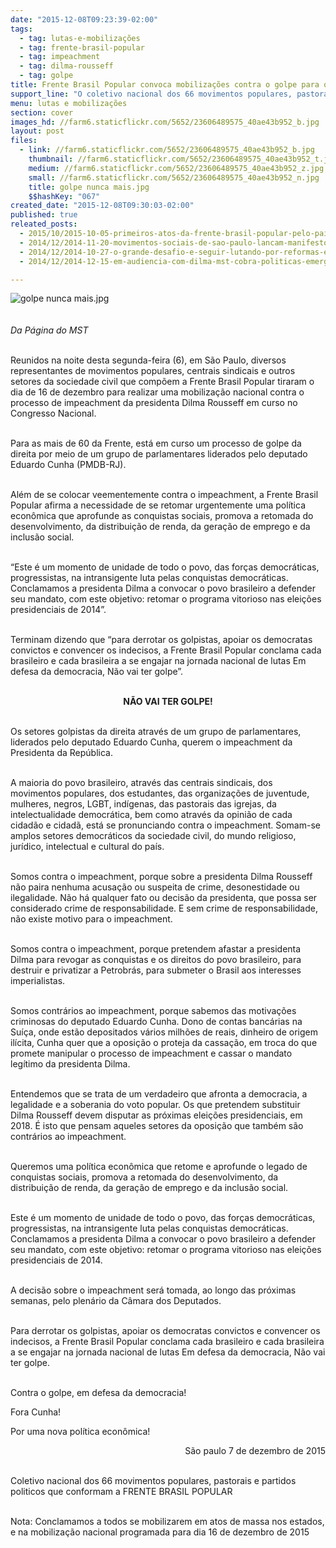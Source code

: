 ```yaml
---
date: "2015-12-08T09:23:39-02:00"
tags:
  - tag: lutas-e-mobilizações
  - tag: frente-brasil-popular
  - tag: impeachment
  - tag: dilma-rousseff
  - tag: golpe
title: Frente Brasil Popular convoca mobilizações contra o golpe para o dia 16/12
support_line: "O coletivo nacional dos 66 movimentos populares, pastorais e partidos políticos que conformam a Frente colocam a necessidade do povo ir às ruas."
menu: lutas e mobilizações
section: cover
images_hd: //farm6.staticflickr.com/5652/23606489575_40ae43b952_b.jpg
layout: post
files:
  - link: //farm6.staticflickr.com/5652/23606489575_40ae43b952_b.jpg
    thumbnail: //farm6.staticflickr.com/5652/23606489575_40ae43b952_t.jpg
    medium: //farm6.staticflickr.com/5652/23606489575_40ae43b952_z.jpg
    small: //farm6.staticflickr.com/5652/23606489575_40ae43b952_n.jpg
    title: golpe nunca mais.jpg
    $$hashKey: "067"
created_date: "2015-12-08T09:30:03-02:00"
published: true
releated_posts:
  - 2015/10/2015-10-05-primeiros-atos-da-frente-brasil-popular-pelo-pais-defenderam-a-petrobras-e-a-democracia.md
  - 2014/12/2014-11-20-movimentos-sociais-de-sao-paulo-lancam-manifesto-em-apoio-a-dilma-rousseff.md
  - 2014/12/2014-10-27-o-grande-desafio-e-seguir-lutando-por-reformas-estruturais-diz-dirigente-do-mst.md
  - 2014/12/2014-12-15-em-audiencia-com-dilma-mst-cobra-politicas-emergenciais-para-o-campo.md-e

---
```

<p><img alt="golpe nunca mais.jpg" src="//farm6.staticflickr.com/5652/23606489575_40ae43b952_b.jpg" /><br />
<br />
<br />
<em>Da P&aacute;gina do MST</em></p>

<p><br />
Reunidos na noite desta segunda-feira (6), em S&atilde;o Paulo, diversos representantes de movimentos populares, centrais sindicais e outros setores da sociedade civil que comp&otilde;em a Frente Brasil Popular tiraram o dia de 16 de dezembro para realizar uma mobiliza&ccedil;&atilde;o nacional contra o processo de impeachment da presidenta Dilma Rousseff em curso no Congresso Nacional.</p>

<p><br />
Para as mais de 60 da Frente, est&aacute; em curso um processo de golpe da direita por meio de um grupo de parlamentares liderados pelo deputado Eduardo Cunha (PMDB-RJ).</p>

<p><br />
Al&eacute;m de se colocar veementemente contra o impeachment, a Frente Brasil Popular afirma a necessidade de se retomar urgentemente uma pol&iacute;tica econ&ocirc;mica que aprofunde as conquistas sociais, promova a retomada do desenvolvimento, da distribui&ccedil;&atilde;o de renda, da gera&ccedil;&atilde;o de emprego e da inclus&atilde;o social.</p>

<p><br />
&ldquo;Este &eacute; um momento de unidade de todo o povo, das for&ccedil;as democr&aacute;ticas, progressistas, na intransigente luta pelas conquistas democr&aacute;ticas. Conclamamos a presidenta Dilma a convocar o povo brasileiro a defender seu mandato, com este objetivo: retomar o programa vitorioso nas elei&ccedil;&otilde;es presidenciais de 2014&rdquo;.</p>

<p><br />
Terminam dizendo que &ldquo;para derrotar os golpistas, apoiar os democratas convictos e convencer os indecisos, a Frente Brasil Popular conclama cada brasileiro e cada brasileira a se engajar na jornada nacional de lutas Em defesa da democracia, N&atilde;o vai ter golpe&rdquo;.</p>

<p style="text-align: center;"><br />
<strong>N&Atilde;O VAI TER GOLPE!</strong></p>

<p><br />
Os setores golpistas da direita atrav&eacute;s de um grupo de parlamentares, liderados pelo deputado Eduardo Cunha, querem o impeachment da Presidenta da Rep&uacute;blica.</p>

<p><br />
A maioria do povo brasileiro, atrav&eacute;s das centrais sindicais, dos movimentos populares, dos estudantes, das organiza&ccedil;&otilde;es de juventude, mulheres, negros, LGBT, ind&iacute;genas, das pastorais das igrejas, da intelectualidade democr&aacute;tica, bem como atrav&eacute;s da opini&atilde;o de cada cidad&atilde;o e cidad&atilde;, est&aacute; se pronunciando contra o impeachment. Somam-se amplos setores democr&aacute;ticos da sociedade civil, do mundo religioso, jur&iacute;dico, intelectual e cultural do pa&iacute;s.</p>

<p><br />
Somos contra o impeachment, porque sobre a presidenta Dilma Rousseff n&atilde;o paira nenhuma acusa&ccedil;&atilde;o ou suspeita de crime, desonestidade ou ilegalidade. N&atilde;o h&aacute; qualquer fato ou decis&atilde;o da presidenta, que possa ser considerado crime de responsabilidade. E sem crime de responsabilidade, n&atilde;o existe motivo para o impeachment.</p>

<p><br />
Somos contra o impeachment, porque pretendem afastar a presidenta Dilma para revogar as conquistas e os direitos do povo brasileiro, para destruir e privatizar a Petrobr&aacute;s, para submeter o Brasil aos interesses imperialistas.&nbsp;</p>

<p><br />
Somos contr&aacute;rios ao impeachment, porque sabemos das motiva&ccedil;&otilde;es criminosas do deputado Eduardo Cunha. Dono de contas banc&aacute;rias na Su&iacute;&ccedil;a, onde est&atilde;o depositados v&aacute;rios milh&otilde;es de reais, dinheiro de origem il&iacute;cita, Cunha quer que a oposi&ccedil;&atilde;o o proteja da cassa&ccedil;&atilde;o, em troca do que promete manipular o processo de impeachment e cassar o mandato leg&iacute;timo da presidenta Dilma.</p>

<p><br />
Entendemos que se trata de um verdadeiro que afronta a democracia, a legalidade e a soberania do voto popular. Os que pretendem substituir Dilma Rousseff devem disputar as pr&oacute;ximas elei&ccedil;&otilde;es presidenciais, em 2018. &Eacute; isto que pensam aqueles setores da oposi&ccedil;&atilde;o que tamb&eacute;m s&atilde;o contr&aacute;rios ao impeachment.</p>

<p><br />
Queremos uma pol&iacute;tica econ&ocirc;mica que retome e aprofunde o legado de conquistas sociais, promova a retomada do desenvolvimento, da distribui&ccedil;&atilde;o de renda, da gera&ccedil;&atilde;o de emprego e da inclus&atilde;o social.</p>

<p><br />
Este &eacute; um momento de unidade de todo o povo, das for&ccedil;as democr&aacute;ticas, progressistas, na intransigente luta pelas conquistas democr&aacute;ticas. Conclamamos a presidenta Dilma a convocar o povo brasileiro a defender seu mandato, com este objetivo: retomar o programa vitorioso nas elei&ccedil;&otilde;es presidenciais de 2014.</p>

<p><br />
A decis&atilde;o sobre o impeachment ser&aacute; tomada, ao longo das pr&oacute;ximas semanas, pelo plen&aacute;rio da C&acirc;mara dos Deputados.</p>

<p><br />
Para derrotar os golpistas, apoiar os democratas convictos e convencer os indecisos, a Frente Brasil Popular conclama cada brasileiro e cada brasileira a se engajar na jornada nacional de lutas Em defesa da democracia, N&atilde;o vai ter golpe.</p>

<p><br />
Contra o golpe, em defesa da democracia!</p>

<p>Fora Cunha!</p>

<p>Por uma nova pol&iacute;tica econ&ocirc;mica!</p>

<p style="text-align: right;">S&atilde;o paulo 7 de dezembro de 2015</p>

<p><br />
Coletivo nacional dos 66 movimentos populares, pastorais e partidos politicos que conformam a FRENTE BRASIL POPULAR</p>

<p><br />
Nota: Conclamamos a todos se mobilizarem em atos de massa nos estados, e na mobiliza&ccedil;&atilde;o nacional programada para dia 16 de dezembro de 2015</p>
